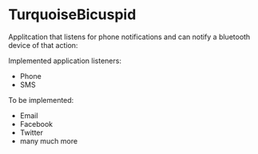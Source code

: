 TurquoiseBicuspid
=================

Applitcation that listens for phone notifications and can notify a bluetooth device of that action:

Implemented application listeners:

* Phone
* SMS

To be implemented:

* Email
* Facebook
* Twitter
* many much more
